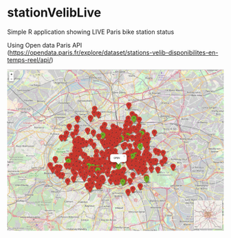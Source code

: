 # stationVelibLive

Simple R application showing LIVE Paris bike station status 

Using Open data Paris API (https://opendata.paris.fr/explore/dataset/stations-velib-disponibilites-en-temps-reel/api/)


![alt tag](https://github.com/jadedagher/stationVelibLive/blob/master/assets/screenshot.png)
